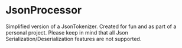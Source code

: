# JsonProcessor

Simplified version of a JsonTokenizer. Created for fun and as part of a personal project. Please keep in mind that all Json Serialization/Deserialization features are not supported.
